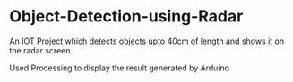 # Object-Detection-using-Radar
An IOT Project which detects objects upto 40cm of length and shows it on the radar screen.

Used Processing to display the result generated by Arduino